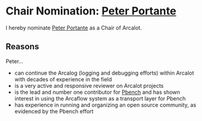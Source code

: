 # Chair Nomination: [Peter Portante](https://github.com/portante)

I hereby nominate [Peter Portante](https://github.com/portante) as a Chair of Arcalot.

## Reasons

Peter…
* can continue the Arcalog (logging and debugging efforts) within Arcalot with decades of experience in the field
* is a very active and responsive reviewer on Arcalot projects
* is the lead and number one contributor for [Pbench](https://github.com/distributed-system-analysis/pbench) and has shown interest in using the Arcaflow system as a transport layer for Pbench
* has experience in running and organizing an open source community, as evidenced by the Pbench effort
